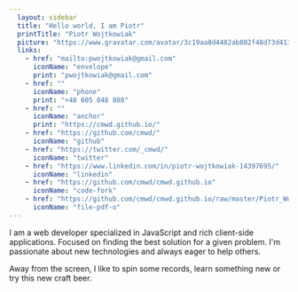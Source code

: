 ```yaml
---
  layout: sidebar
  title: "Hello world, I am Piotr"
  printTitle: "Piotr Wojtkowiak"
  picture: "https://www.gravatar.com/avatar/3c19aa8d4482ab802f48d73d41318637?s=80"
  links:
    - href: "mailto:pwojtkowiak@gmail.com"
      iconName: "envelope"
      print: "pwojtkowiak@gmail.com"
    - href: ""
      iconName: "phone"
      print: "+48 605 848 880"
    - href: ""
      iconName: "anchor"
      print: "https://cmwd.github.io/"
    - href: "https://github.com/cmwd/"
      iconName: "github"
    - href: "https://twitter.com/_cmwd/"
      iconName: "twitter"
    - href: "https://www.linkedin.com/in/piotr-wojtkowiak-14397695/"
      iconName: "linkedin"
    - href: "https://github.com/cmwd/cmwd.github.io"
      iconName: "code-fork"
    - href: "https://github.com/cmwd/cmwd.github.io/raw/master/Piotr_Wojtkowiak.pdf"
      iconName: "file-pdf-o"
---
```


I am a web developer specialized in JavaScript and rich client-side applications. Focused on finding the best solution for a given problem. I'm passionate about new technologies and always eager to help others.

Away from the screen, I like to spin some records, learn something new or try this new craft beer.

